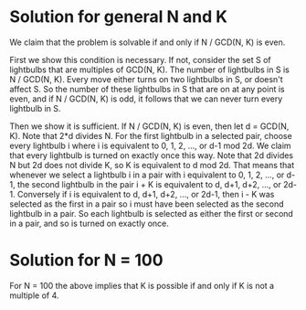 # Solution for general N and K

We claim that the problem is solvable if and only if
N / GCD(N, K)
is even.

First we show this condition is necessary. If not, consider the set S of lightbulbs that are multiples of GCD(N, K). The number of lightbulbs in S is N / GCD(N, K). Every move either turns on two lightbulbs in S, or doesn't affect S. So the number of these lightbulbs in S that are on at any point is even, and if N / GCD(N, K) is odd, it follows that we can never turn every lightbulb in S.

Then we show it is sufficient. If N / GCD(N, K) is even, then let d = GCD(N, K). Note that 2*d divides N. For the first lightbulb in a selected pair, choose every lightbulb i where i is equivalent to 0, 1, 2, ..., or d-1 mod 2d. We claim that every lightbulb is turned on exactly once this way. Note that 2d divides N but 2d does not divide K, so K is equivalent to d mod 2d. That means that whenever we select a lightbulb i in a pair with i equivalent to 0, 1, 2, ..., or d-1, the second lightbulb in the pair i + K is equivalent to d, d+1, d+2, ..., or 2d-1. Conversely if i is equivalent to d, d+1, d+2, ..., or 2d-1, then i - K was selected as the first in a pair so i must have been selected as the second lightbulb in a pair. So each lightbulb is selected as either the first or second in a pair, and so is turned on exactly once.

# Solution for N = 100

For N = 100 the above implies that K is possible if and only if K is not a multiple of 4.
